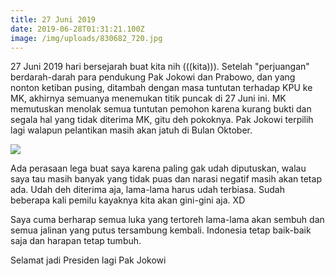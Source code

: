 ```yaml
---
title: 27 Juni 2019
date: 2019-06-28T01:31:21.100Z
image: /img/uploads/830682_720.jpg
---
```

27 Juni 2019 hari bersejarah buat kita nih (((kita))). Setelah "perjuangan" berdarah-darah para pendukung Pak Jokowi dan Prabowo, dan yang nonton ketiban pusing, ditambah dengan masa tuntutan terhadap KPU ke MK, akhirnya semuanya menemukan titik puncak di 27 Juni ini. MK memutuskan menolak semua tuntutan pemohon karena kurang bukti dan segala hal yang tidak diterima MK, gitu deh pokoknya. Pak Jokowi terpilih lagi walapun pelantikan masih akan jatuh di Bulan Oktober. 

![](/img/uploads/830682_720.jpg)

Ada perasaan lega buat saya karena paling gak udah diputuskan, walau saya tau masih banyak yang tidak puas dan narasi negatif masih akan tetap ada. Udah deh diterima aja, lama-lama harus udah terbiasa. Sudah beberapa kali pemilu kayaknya kita akan gini-gini aja. XD 

Saya cuma berharap semua luka yang tertoreh lama-lama akan sembuh dan semua jalinan yang putus tersambung kembali. Indonesia tetap baik-baik saja dan harapan tetap tumbuh. 

Selamat jadi Presiden lagi Pak Jokowi

